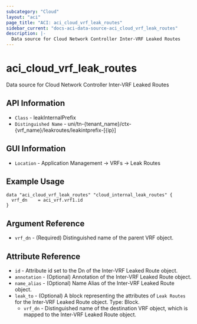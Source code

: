 ```yaml
---
subcategory: "Cloud"
layout: "aci"
page_title: "ACI: aci_cloud_vrf_leak_routes"
sidebar_current: "docs-aci-data-source-aci_cloud_vrf_leak_routes"
description: |-
  Data source for Cloud Network Controller Inter-VRF Leaked Routes
---
```


# aci_cloud_vrf_leak_routes #

Data source for Cloud Network Controller Inter-VRF Leaked Routes


## API Information ##

* `Class` - leakInternalPrefix
* `Distinguished Name` - uni/tn-{tenant_name}/ctx-{vrf_name}/leakroutes/leakintprefix-[{ip}]


## GUI Information ##

* `Location` - Application Management -> VRFs -> Leak Routes


## Example Usage ##

```hcl
data "aci_cloud_vrf_leak_routes" "cloud_internal_leak_routes" {
  vrf_dn    = aci_vrf.vrf1.id
}
```

## Argument Reference ##

* `vrf_dn` - (Required) Distinguished name of the parent VRF object.

## Attribute Reference ##
* `id` - Attribute id set to the Dn of the Inter-VRF Leaked Route object.
* `annotation` - (Optional) Annotation of the Inter-VRF Leaked Route object.
* `name_alias` - (Optional) Name Alias of the Inter-VRF Leaked Route object.
* `leak_to` - (Optional) A block representing the attributes of `Leak Routes` for the Inter-VRF Leaked Route object. Type: Block.
  * `vrf_dn` - Distinguished name of the destination VRF object, which is mapped to the Inter-VRF Leaked Route object.
